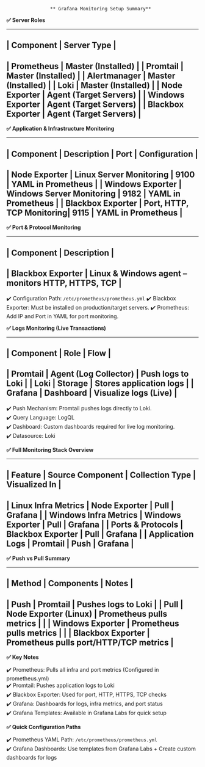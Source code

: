 
                    ** Grafana Monitoring Setup Summary**


**✅ Server Roles**

---------------------------------------------------------------
| Component          | Server Type                           |
---------------------------------------------------------------
| Prometheus         | Master (Installed)                    |
| Promtail           | Master (Installed)                    |
| Alertmanager       | Master (Installed)                    |
| Loki               | Master (Installed)                    |
| Node Exporter      | Agent (Target Servers)                |
| Windows Exporter   | Agent (Target Servers)                |
| Blackbox Exporter  | Agent (Target Servers)                |
---------------------------------------------------------------

 
**✅ Application & Infrastructure Monitoring**
 

---------------------------------------------------------------------------
| Component          | Description               | Port  | Configuration   |
---------------------------------------------------------------------------
| Node Exporter      | Linux Server Monitoring   | 9100  | YAML in Prometheus |
| Windows Exporter   | Windows Server Monitoring | 9182  | YAML in Prometheus |
| Blackbox Exporter  | Port, HTTP, TCP Monitoring| 9115  | YAML in Prometheus |
---------------------------------------------------------------------------


**✅ Port & Protocol Monitoring**


---------------------------------------------------------------------------
| Component          | Description                                      |
---------------------------------------------------------------------------
| Blackbox Exporter  | Linux & Windows agent – monitors HTTP, HTTPS, TCP |
---------------------------------------------------------------------------
✔️ Configuration Path: `/etc/prometheus/prometheus.yml`
✔️ Blackbox Exporter: Must be installed on production/target servers.
✔️ Prometheus: Add IP and Port in YAML for port monitoring.


**✅ Logs Monitoring (Live Transactions)**


---------------------------------------------------------------
| Component  | Role                 | Flow                    |
---------------------------------------------------------------
| Promtail   | Agent (Log Collector) | Push logs to Loki       |
| Loki       | Storage               | Stores application logs |
| Grafana    | Dashboard             | Visualize logs (Live)   |
---------------------------------------------------------------

✔️ Push Mechanism: Promtail pushes logs directly to Loki.  
✔️ Query Language: LogQL  
✔️ Dashboard: Custom dashboards required for live log monitoring.  
✔️ Datasource: Loki  

 
**✅ Full Monitoring Stack Overview**
 

---------------------------------------------------------------------------
| Feature                | Source Component   | Collection Type | Visualized In |
---------------------------------------------------------------------------
| Linux Infra Metrics    | Node Exporter      | Pull            | Grafana       |
| Windows Infra Metrics  | Windows Exporter   | Pull            | Grafana       |
| Ports & Protocols      | Blackbox Exporter  | Pull            | Grafana       |
| Application Logs       | Promtail           | Push            | Grafana       |
---------------------------------------------------------------------------

 
**✅ Push vs Pull Summary**
 

---------------------------------------------------------------
| Method | Components                | Notes                  |
---------------------------------------------------------------
| Push   | Promtail                  | Pushes logs to Loki    |
| Pull   | Node Exporter (Linux)     | Prometheus pulls metrics |
|        | Windows Exporter          | Prometheus pulls metrics |
|        | Blackbox Exporter         | Prometheus pulls port/HTTP/TCP metrics |
---------------------------------------------------------------

 
**✅ Key Notes**
 

✔️ Prometheus: Pulls all infra and port metrics (Configured in prometheus.yml)  
✔️ Promtail: Pushes application logs to Loki  
✔️ Blackbox Exporter: Used for port, HTTP, HTTPS, TCP checks  
✔️ Grafana: Dashboards for logs, infra metrics, and port status  
✔️ Grafana Templates: Available in Grafana Labs for quick setup

 
**✅ Quick Configuration Paths**
 

✔️ Prometheus YAML Path: `/etc/prometheus/prometheus.yml`  
✔️ Grafana Dashboards: Use templates from Grafana Labs + Create custom dashboards for logs


